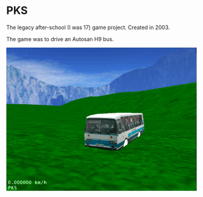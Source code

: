 # PKS
 The legacy after-school (I was 17) game project. Created in 2003. 
 
The game was to drive an Autosan H9 bus.

![Screenshot](https://raw.githubusercontent.com/Darek7D/PKS/master/pks.jpg)
